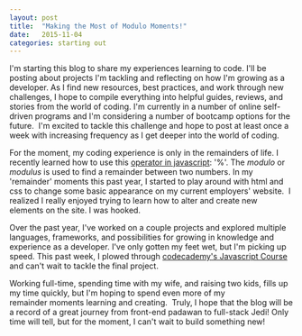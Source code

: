 ```yaml
---
layout: post
title:  "Making the Most of Modulo Moments!"
date:   2015-11-04
categories: starting out
---
```


I'm starting this blog to share my experiences learning to code. I'll be posting about projects I'm tackling and reflecting on how I'm growing as a developer. As I find new resources, best practices, and work through new challenges, I hope to compile everything into helpful guides, reviews, and stories from the world of coding. I'm currently in a number of online self-driven programs and I'm considering a number of bootcamp options for the future.  I'm excited to tackle this challenge and hope to post at least once a week with increasing frequency as I get deeper into the world of coding.

For the moment, my coding experience is only in the remainders of life. I recently learned how to use this <a href="http://www.w3schools.com/js/js_operators.asp">operator in javascript</a>: '%'. The <em>modulo</em> or <em>modulus</em> is used to find a remainder between two numbers. In my 'remainder' moments this past year, I started to play around with html and css to change some basic appearance on my current employers' website.  I realized I really enjoyed trying to learn how to alter and create new elements on the site. I was hooked.

Over the past year, I've worked on a couple projects and explored multiple languages, frameworks, and possibilities for growing in knowledge and experience as a developer. I've only gotten my feet wet, but I'm picking up speed. This past week, I plowed through <a href="https://www.codecademy.com/en/learn/javascript">codecademy's Javascript Course</a> and can't wait to tackle the final project.

Working full-time, spending time with my wife, and raising two kids, fills up my time quickly, but I'm hoping to spend even more of my remainder moments learning and creating.  Truly, I hope that the blog will be a record of a great journey from front-end padawan to full-stack Jedi! Only time will tell, but for the moment, I can't wait to build something new!